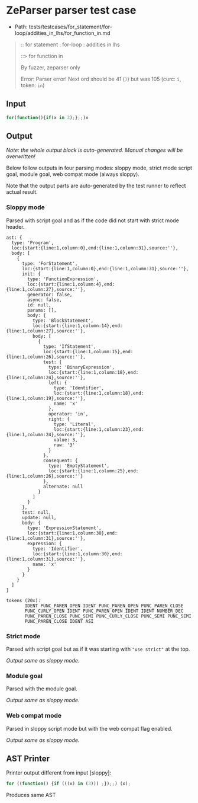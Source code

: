# ZeParser parser test case

- Path: tests/testcases/for_statement/for-loop/addities_in_lhs/for_function_in.md

> :: for statement : for-loop : addities in lhs
>
> ::> for function in
>
> By fuzzer, zeparser only
>
> Error: Parser error! Next ord should be 41 (`)`) but was 105 (curc: `i`, token: `in`)

## Input

`````js
for(function(){if(x in 3);};;)x
`````

## Output

_Note: the whole output block is auto-generated. Manual changes will be overwritten!_

Below follow outputs in four parsing modes: sloppy mode, strict mode script goal, module goal, web compat mode (always sloppy).

Note that the output parts are auto-generated by the test runner to reflect actual result.

### Sloppy mode

Parsed with script goal and as if the code did not start with strict mode header.

`````
ast: {
  type: 'Program',
  loc:{start:{line:1,column:0},end:{line:1,column:31},source:''},
  body: [
    {
      type: 'ForStatement',
      loc:{start:{line:1,column:0},end:{line:1,column:31},source:''},
      init: {
        type: 'FunctionExpression',
        loc:{start:{line:1,column:4},end:{line:1,column:27},source:''},
        generator: false,
        async: false,
        id: null,
        params: [],
        body: {
          type: 'BlockStatement',
          loc:{start:{line:1,column:14},end:{line:1,column:27},source:''},
          body: [
            {
              type: 'IfStatement',
              loc:{start:{line:1,column:15},end:{line:1,column:26},source:''},
              test: {
                type: 'BinaryExpression',
                loc:{start:{line:1,column:18},end:{line:1,column:24},source:''},
                left: {
                  type: 'Identifier',
                  loc:{start:{line:1,column:18},end:{line:1,column:19},source:''},
                  name: 'x'
                },
                operator: 'in',
                right: {
                  type: 'Literal',
                  loc:{start:{line:1,column:23},end:{line:1,column:24},source:''},
                  value: 3,
                  raw: '3'
                }
              },
              consequent: {
                type: 'EmptyStatement',
                loc:{start:{line:1,column:25},end:{line:1,column:26},source:''}
              },
              alternate: null
            }
          ]
        }
      },
      test: null,
      update: null,
      body: {
        type: 'ExpressionStatement',
        loc:{start:{line:1,column:30},end:{line:1,column:31},source:''},
        expression: {
          type: 'Identifier',
          loc:{start:{line:1,column:30},end:{line:1,column:31},source:''},
          name: 'x'
        }
      }
    }
  ]
}

tokens (20x):
       IDENT PUNC_PAREN_OPEN IDENT PUNC_PAREN_OPEN PUNC_PAREN_CLOSE
       PUNC_CURLY_OPEN IDENT PUNC_PAREN_OPEN IDENT IDENT NUMBER_DEC
       PUNC_PAREN_CLOSE PUNC_SEMI PUNC_CURLY_CLOSE PUNC_SEMI PUNC_SEMI
       PUNC_PAREN_CLOSE IDENT ASI
`````

### Strict mode

Parsed with script goal but as if it was starting with `"use strict"` at the top.

_Output same as sloppy mode._

### Module goal

Parsed with the module goal.

_Output same as sloppy mode._

### Web compat mode

Parsed in sloppy script mode but with the web compat flag enabled.

_Output same as sloppy mode._

## AST Printer

Printer output different from input [sloppy]:

````js
for ((function() {if (((x) in (3))) ;});;) (x);
````

Produces same AST
